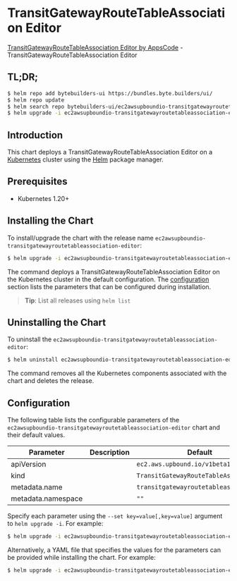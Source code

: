 # TransitGatewayRouteTableAssociation Editor

[TransitGatewayRouteTableAssociation Editor by AppsCode](https://byte.builders) - TransitGatewayRouteTableAssociation Editor

## TL;DR;

```bash
$ helm repo add bytebuilders-ui https://bundles.byte.builders/ui/
$ helm repo update
$ helm search repo bytebuilders-ui/ec2awsupboundio-transitgatewayroutetableassociation-editor --version=v0.4.18
$ helm upgrade -i ec2awsupboundio-transitgatewayroutetableassociation-editor bytebuilders-ui/ec2awsupboundio-transitgatewayroutetableassociation-editor -n default --create-namespace --version=v0.4.18
```

## Introduction

This chart deploys a TransitGatewayRouteTableAssociation Editor on a [Kubernetes](http://kubernetes.io) cluster using the [Helm](https://helm.sh) package manager.

## Prerequisites

- Kubernetes 1.20+

## Installing the Chart

To install/upgrade the chart with the release name `ec2awsupboundio-transitgatewayroutetableassociation-editor`:

```bash
$ helm upgrade -i ec2awsupboundio-transitgatewayroutetableassociation-editor bytebuilders-ui/ec2awsupboundio-transitgatewayroutetableassociation-editor -n default --create-namespace --version=v0.4.18
```

The command deploys a TransitGatewayRouteTableAssociation Editor on the Kubernetes cluster in the default configuration. The [configuration](#configuration) section lists the parameters that can be configured during installation.

> **Tip**: List all releases using `helm list`

## Uninstalling the Chart

To uninstall the `ec2awsupboundio-transitgatewayroutetableassociation-editor`:

```bash
$ helm uninstall ec2awsupboundio-transitgatewayroutetableassociation-editor -n default
```

The command removes all the Kubernetes components associated with the chart and deletes the release.

## Configuration

The following table lists the configurable parameters of the `ec2awsupboundio-transitgatewayroutetableassociation-editor` chart and their default values.

|     Parameter      | Description |                     Default                      |
|--------------------|-------------|--------------------------------------------------|
| apiVersion         |             | <code>ec2.aws.upbound.io/v1beta1</code>          |
| kind               |             | <code>TransitGatewayRouteTableAssociation</code> |
| metadata.name      |             | <code>transitgatewayroutetableassociation</code> |
| metadata.namespace |             | <code>""</code>                                  |


Specify each parameter using the `--set key=value[,key=value]` argument to `helm upgrade -i`. For example:

```bash
$ helm upgrade -i ec2awsupboundio-transitgatewayroutetableassociation-editor bytebuilders-ui/ec2awsupboundio-transitgatewayroutetableassociation-editor -n default --create-namespace --version=v0.4.18 --set apiVersion=ec2.aws.upbound.io/v1beta1
```

Alternatively, a YAML file that specifies the values for the parameters can be provided while
installing the chart. For example:

```bash
$ helm upgrade -i ec2awsupboundio-transitgatewayroutetableassociation-editor bytebuilders-ui/ec2awsupboundio-transitgatewayroutetableassociation-editor -n default --create-namespace --version=v0.4.18 --values values.yaml
```
